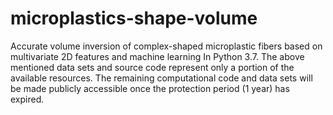 # microplastics-shape-volume
Accurate volume inversion of complex-shaped microplastic fibers based on multivariate 2D features and machine learning
In Python 3.7. The above mentioned data sets and source code represent only a portion of the available resources. The remaining computational code and data sets will be made publicly accessible once the protection period (1 year) has expired.

